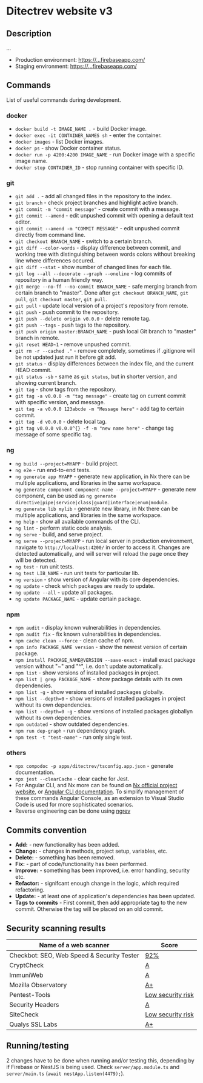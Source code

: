 # Ditectrev website v3

## Description

...

- Production environment: [https://...firebaseapp.com/](https://...firebaseapp.com/)
- Staging environment: [https://...firebaseapp.com/](https://...firebaseapp.com/)

## Commands

List of useful commands during development.

### docker

- `docker build -t IMAGE_NAME .` - build Docker image.
- `docker exec -it CONTAINER_NAMES sh` - enter the container.
- `docker images` - list Docker images.
- `docker ps` - show Docker container status.
- `docker run -p 4200:4200 IMAGE_NAME` - run Docker image with a specific image name.
- `docker stop CONTAINER_ID` - stop running container with specific ID.

### git

- `git add .` - add all changed files in the repository to the index.
- `git branch` - check project branches and highlight active branch.
- `git commit -m "commit message"` - create commit with a message.
- `git commit --amend` - edit unpushed commit with opening a default text editor.
- `git commit --amend -m "COMMIT MESSAGE"` - edit unpushed commit directly from command line.
- `git checkout BRANCH_NAME` - switch to a certain branch.
- `git diff --color-words` - display difference between commit, and working tree with distinguishing between words colors without breaking line where differences occured.
- `git diff --stat` - show number of changed lines for each file.
- `git log --all --decorate --graph --oneline` - log commits of repository in a human friendly way.
- `git merge --no-ff --no-commit BRANCH_NAME` - safe merging branch from certain branch to "master". Done after `git checkout BRANCH_NAME`, `git pull`, `git checkout master`, `git pull`.
- `git pull` - update local version of a project's repository from remote.
- `git push` - push commit to the repository.
- `git push --delete origin v0.0.0` - delete remote tag.
- `git push --tags` - push tags to the repository.
- `git push origin master:BRANCH_NAME` - push local Git branch to "master" branch in remote.
- `git reset HEAD~1` - remove unpushed commit.
- `git rm -r --cached ."` - remove completely, sometimes if .gitignore will be not updated just run it before git add.
- `git status` - display differences between the index file, and the current HEAD commit.
- `git status -sb` - same as `git status`, but in shorter version, and showing current branch.
- `git tag` - show tags from the repository.
- `git tag -a v0.0.0 -m "tag message"` - create tag on current commit with specific version, and message.
- `git tag -a v0.0.0 123abcde -m "Message here"` - add tag to certain commit.
- `git tag -d v0.0.0` - delete local tag.
- `git tag v0.0.0 v0.0.0^{} -f -m "new name here"` - change tag message of some specific tag.

### ng

- `ng build --project=MYAPP` - build project.
- `ng e2e` - run end-to-end tests.
- `ng generate app MYAPP` - generate new application, in Nx there can be multiple applications, and libraries in the same workspace.
- `ng generate component component-name --project=MYAPP` - generate new component, can be used as `ng generate directive|pipe|service|class|guard|interface|enum|module`.
- `ng generate lib mylib` - generate new library, in Nx there can be multiple applications, and libraries in the same workspace.
- `ng help` - show all available commands of the CLI.
- `ng lint` - perform static code analysis.
- `ng serve` - build, and serve project.
- `ng serve --project=MYAPP` - run local server in production environment, navigate to `http://localhost:4200/` in order to access it. Changes are detected automatically, and will server will reload the page once they will be detected.
- `ng test` - run unit tests.
- `ng test LIB_NAME` - run unit tests for particular lib.
- `ng version` - show version of Angular with its core dependencies.
- `ng update` - check which packages are ready to update.
- `ng update --all` - update all packages.
- `ng update PACKAGE_NAME` - update certain package.

### npm

- `npm audit` - display known vulnerabilities in dependencies.
- `npm audit fix` - fix known vulnerabilities in dependencies.
- `npm cache clean --force` - clean cache of npm.
- `npm info PACKAGE_NAME version` - show the newest version of certain package.
- `npm install PACKAGE_NAME@VERSION --save-exact` - install exact package version without "~" and "^", i.e. don't update automatically.
- `npm list` - show versions of installed packages in project.
- `npm list | grep PACKAGE_NAME` - show package details with its own dependencies.
- `npm list -g` - show versions of installed packages globally.
- `npm list --depth=0` - show versions of installed packages in project without its own dependencies.
- `npm list --depth=0 -g` - show versions of installed packages globallyn without its own dependencies.
- `npm outdated` - show outdated dependencies.
- `npm run dep-graph` - run dependency graph.
- `npm test -t "test-name"` - run only single test.

### others

- `npx compodoc -p apps/ditectrev/tsconfig.app.json` - generate documentation.
- `npx jest --clearCache` - clear cache for Jest.
- For Angular CLI, and Nx more can be found on [Nx official project website](https://nrwl.io/nx/guide-nx-workspace), or [Angular CLI documentation](https://angular.io/cli). To simplify management of these commands Angular Console, as an extension to Visual Studio Code is used for more sophisticated scenarios.
- Reverse engineering can be done using [ngrev](https://github.com/mgechev/ngrev)

## Commits convention

- **Add:** - new functionality has been added.
- **Change:** - changes in methods, project setup, variables, etc.
- **Delete:** - something has been removed.
- **Fix:** - part of code/functionality has been performed.
- **Improve:** - something has been improved, i.e. error handling, security etc.
- **Refactor:** - signifcant enough change in the logic, which required refactoring.
- **Update:** - at least one of application's dependencies has been updated.
- **Tags to commits** - First commit, then add appropriate tag to the new commit. Otherwise the tag will be placed on an old commit.

## Security scanning results

| Name of a web scanner                      | Score                                                                                                             |
| ------------------------------------------ | ----------------------------------------------------------------------------------------------------------------- |
| Checkbot: SEO, Web Speed & Security Tester | [92%](https://chrome.google.com/webstore/detail/checkbot-seo-web-speed-se/dagohlmlhagincbfilmkadjgmdnkjinl?hl=en) |
| CryptCheck                                 | [A](https://tls.imirhil.fr/https/thesisapp-16048.firebaseapp.com)                                                 |
| ImmuniWeb                                  | [A](https://www.immuniweb.com/websec/?id=Oy27vLRH)                                                                |
| Mozilla Observatory                        | [A+](https://observatory.mozilla.org/analyze/thesisapp-16048.firebaseapp.com)                                     |
| Pentest-Tools                              | [Low security risk](https://pentest-tools.com/home)                                                               |
| Security Headers                           | [A](https://securityheaders.com/?q=https://thesisapp-16048.firebaseapp.com)                                       |
| SiteCheck                                  | [Low security risk](https://sitecheck.sucuri.net/results/https/thesisapp-16048.firebaseapp.com)                   |
| Qualys SSL Labs                            | [A+](https://www.ssllabs.com/ssltest/analyze.html?d=thesisapp%2d16048.firebaseapp.com&latest)                     |

## Running/testing

2 changes have to be done when running and/or testing this, depending by if Firebase or NestJS is being used. Check `server/app.module.ts` and `server/main.ts` (`await nestApp.listen(4479);`).
